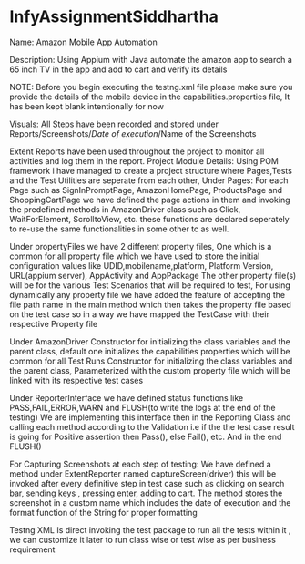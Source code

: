 # InfyAssignmentSiddhartha
Name: Amazon Mobile App Automation

Description: Using Appium with Java automate the amazon app to search a 
	     65 inch TV in the app and add to cart and verify its details

NOTE: Before you begin executing the testng.xml file please make sure you provide the details of the mobile device in the capabilities.properties file, It has been kept blank intentionally for now

Visuals: All Steps have been recorded and stored under Reports/Screenshots/*Date of execution*/Name of the Screenshots

Extent Reports have been used throughout the project to monitor all activities and log them in the report.
Project Module Details:
Using POM framework i have managed to create a project structure where Pages,Tests and the Test Utilities are seperate from
each other, 
Under Pages:
For each Page such as SignInPromptPage, AmazonHomePage, ProductsPage and ShoppingCartPage we have defined the page actions in them
and invoking the predefined methods in AmazonDriver class such as Click, WaitForElement, ScrolltoView, etc.  these functions are declared seperately to re-use the same functionalities in some other tc as well.

Under propertyFiles
we have 2 different property files,
One which is a common for all property file which we have used to store the initial configuration values like UDID,mobilename,platform, Platform Version, URL(appium server), AppActivity and AppPackage
The other property file(s) will be for the various Test Scenarios that will be required to test, 
For using dynamically any property file we have added the feature of accepting the file path name in the main method which then takes the property file based on the test case so in a way we have mapped the TestCase with their respective Property file

Under AmazonDriver
Constructor for initializing the class variables and the parent class, default one initializes the capabilities properties which will be common for all Test Runs
Constructor for initializing the class variables and the parent class, Parameterized with the custom property file which will be linked with its respective test cases

Under ReporterInterface
we have defined status functions like PASS,FAIL,ERROR,WARN and FLUSH(to write the logs at the end of the testing)
We are implementing this interface then in the Reporting Class and calling each method according to the Validation
i.e if the the test case result is going for Positive assertion then Pass(), else Fail(), etc.
And in the end FLUSH()

For Capturing Screenshots at each step of testing:
We have defined a method under ExtentReporter named captureScreen(driver)  this will be invoked after every definitive step in test case such as clicking on search bar, sending keys , pressing enter, adding to cart.
The method stores the screenshot in a custom name which includes the date of execution and the format function of the String for proper formatting

Testng XML
Is direct invoking the test package to run all the tests within it , we can customize it later to run class wise or test wise as per business requirement


